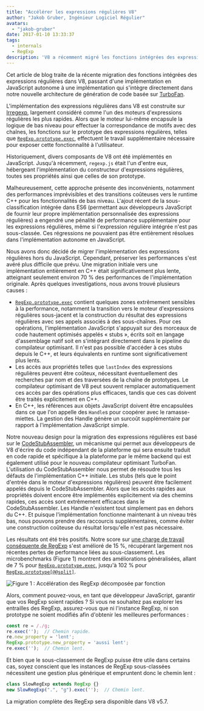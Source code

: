 ```yaml
---
title: "Accélérer les expressions régulières V8"
author: "Jakob Gruber, Ingénieur Logiciel Régulier"
avatars:
  - "jakob-gruber"
date: 2017-01-10 13:33:37
tags:
  - internals
  - RegExp
description: 'V8 a récemment migré les fonctions intégrées des expressions régulières d'une implémentation en JavaScript autonome à une implémentation qui s'intègre directement dans notre nouvelle architecture de génération de code basée sur TurboFan.'
---
```

Cet article de blog traite de la récente migration des fonctions intégrées des expressions régulières dans V8, passant d'une implémentation en JavaScript autonome à une implémentation qui s'intègre directement dans notre nouvelle architecture de génération de code basée sur [TurboFan](/blog/v8-release-56).

<!--truncate-->
L'implémentation des expressions régulières dans V8 est construite sur [Irregexp](https://blog.chromium.org/2009/02/irregexp-google-chromes-new-regexp.html), largement considéré comme l'un des moteurs d'expressions régulières les plus rapides. Alors que le moteur lui-même encapsule la logique de bas niveau pour effectuer la correspondance de motifs avec des chaînes, les fonctions sur le prototype des expressions régulières, telles que [`RegExp.prototype.exec`](https://developer.mozilla.org/en-US/docs/Web/JavaScript/Reference/Global_Objects/RegExp/exec), effectuent le travail supplémentaire nécessaire pour exposer cette fonctionnalité à l'utilisateur.

Historiquement, divers composants de V8 ont été implémentés en JavaScript. Jusqu'à récemment, `regexp.js` était l'un d'entre eux, hébergeant l'implémentation du constructeur d'expressions régulières, toutes ses propriétés ainsi que celles de son prototype.

Malheureusement, cette approche présente des inconvénients, notamment des performances imprévisibles et des transitions coûteuses vers le runtime C++ pour les fonctionnalités de bas niveau. L'ajout récent de la sous-classification intégrée dans ES6 (permettant aux développeurs JavaScript de fournir leur propre implémentation personnalisée des expressions régulières) a engendré une pénalité de performance supplémentaire pour les expressions régulières, même si l'expression régulière intégrée n'est pas sous-classée. Ces régressions ne pouvaient pas être entièrement résolues dans l'implémentation autonome en JavaScript.

Nous avons donc décidé de migrer l'implémentation des expressions régulières hors du JavaScript. Cependant, préserver les performances s'est avéré plus difficile que prévu. Une migration initiale vers une implémentation entièrement en C++ était significativement plus lente, atteignant seulement environ 70 % des performances de l'implémentation originale. Après quelques investigations, nous avons trouvé plusieurs causes :

- [`RegExp.prototype.exec`](https://developer.mozilla.org/en-US/docs/Web/JavaScript/Reference/Global_Objects/RegExp/exec) contient quelques zones extrêmement sensibles à la performance, notamment la transition vers le moteur d'expressions régulières sous-jacent et la construction du résultat des expressions régulières avec ses appels associés à des sous-chaînes. Pour ces opérations, l'implémentation JavaScript s'appuyait sur des morceaux de code hautement optimisés appelés « stubs », écrits soit en langage d'assemblage natif soit en s'intégrant directement dans le pipeline du compilateur optimisant. Il n'est pas possible d'accéder à ces stubs depuis le C++, et leurs équivalents en runtime sont significativement plus lents.
- Les accès aux propriétés telles que `lastIndex` des expressions régulières peuvent être coûteux, nécessitant éventuellement des recherches par nom et des traversées de la chaîne de prototypes. Le compilateur optimisant de V8 peut souvent remplacer automatiquement ces accès par des opérations plus efficaces, tandis que ces cas doivent être traités explicitement en C++.
- En C++, les références aux objets JavaScript doivent être encapsulées dans ce que l'on appelle des `Handle`s pour coopérer avec le ramasse-miettes. La gestion des Handle génère un surcoût supplémentaire par rapport à l'implémentation JavaScript simple.

Notre nouveau design pour la migration des expressions régulières est basé sur le [CodeStubAssembler](/blog/csa), un mécanisme qui permet aux développeurs de V8 d'écrire du code indépendant de la plateforme qui sera ensuite traduit en code rapide et spécifique à la plateforme par le même backend qui est également utilisé pour le nouveau compilateur optimisant TurboFan. L'utilisation du CodeStubAssembler nous permet de résoudre tous les défauts de l'implémentation C++ initiale. Les stubs (tels que le point d'entrée dans le moteur d'expressions régulières) peuvent être facilement appelés depuis le CodeStubAssembler. Alors que les accès rapides aux propriétés doivent encore être implémentés explicitement via des chemins rapides, ces accès sont extrêmement efficaces dans le CodeStubAssembler. Les Handle n'existent tout simplement pas en dehors du C++. Et puisque l'implémentation fonctionne maintenant à un niveau très bas, nous pouvons prendre des raccourcis supplémentaires, comme éviter une construction coûteuse du résultat lorsqu'elle n'est pas nécessaire.

Les résultats ont été très positifs. Notre score sur [une charge de travail conséquente de RegExp](https://github.com/chromium/octane/blob/master/regexp.js) s'est amélioré de 15 %, récupérant largement nos récentes pertes de performance liées au sous-classement. Les microbenchmarks (Figure 1) montrent des améliorations généralisées, allant de 7 % pour [`RegExp.prototype.exec`](https://developer.mozilla.org/en-US/docs/Web/JavaScript/Reference/Global_Objects/RegExp/exec), jusqu'à 102 % pour [`RegExp.prototype[@@split]`](https://developer.mozilla.org/en-US/docs/Web/JavaScript/Reference/Global_Objects/RegExp/@@split).

![Figure 1 : Accélération des RegExp décomposée par fonction](/_img/speeding-up-regular-expressions/perf.png)

Alors, comment pouvez-vous, en tant que développeur JavaScript, garantir que vos RegExp soient rapides ? Si vous ne souhaitez pas explorer les entrailles des RegExp, assurez-vous que ni l'instance RegExp, ni son prototype ne soient modifiés afin d'obtenir les meilleures performances :

```js
const re = /./g;
re.exec('');  // Chemin rapide.
re.new_property = 'lent';
RegExp.prototype.new_property = 'aussi lent';
re.exec('');  // Chemin lent.
```

Et bien que le sous-classement de RegExp puisse être utile dans certains cas, soyez conscient que les instances de RegExp sous-classées nécessitent une gestion plus générique et empruntent donc le chemin lent :

```js
class SlowRegExp extends RegExp {}
new SlowRegExp(".", "g").exec('');  // Chemin lent.
```

La migration complète des RegExp sera disponible dans V8 v5.7.
